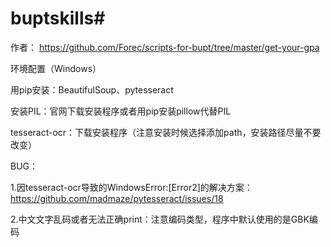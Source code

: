 # buptskills#
作者：
https://github.com/Forec/scripts-for-bupt/tree/master/get-your-gpa

环境配置（Windows）

用pip安装：BeautifulSoup、pytesseract

安装PIL：官网下载安装程序或者用pip安装pillow代替PIL

tesseract-ocr：下载安装程序（注意安装时候选择添加path，安装路径尽量不要改变）

BUG：

1.因tesseract-ocr导致的WindowsError:[Error2]的解决方案：
https://github.com/madmaze/pytesseract/issues/18

2.中文文字乱码或者无法正确print：注意编码类型，程序中默认使用的是GBK编码
